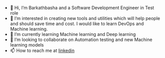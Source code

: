 - 👋 Hi, I’m Barkathbasha and a Software Development Engineer in Test role
- 👀 I’m interested in creating new tools and utilities which will help people and should save time and cost. I would like to learn DevOps and Machine learning.
- 🌱 I’m currently learning Machine learning and Deep learning 
- 💞️ I’m looking to collaborate on Automation testing and new Machine learning models
- 📫 How to reach me at [linkedin](https://www.linkedin.com/in/barkath-basha-409933116/)

<!---
BashaWiki/BashaWiki is a ✨ special ✨ repository because its `README.md` (this file) appears on your GitHub profile.
You can click the Preview link to take a look at your changes.
--->

